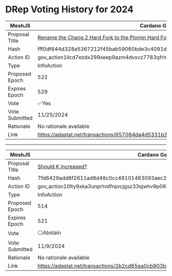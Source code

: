 # DRep Voting History for 2024

| MeshJS      | Cardano Governance Actions                                                                                                              |
| -------------- | --------------------------------------------------------------------------------------------------------------------------------------- |
| Proposal Title | [Rename the Chang 2 Hard Fork to the Plomin Hard Fork](https://adastat.net/governances/fff0df644d328a5367212f45bab59060bde3c4091dc96c723062896fd619731400)                                                                                                   |
| Hash           | fff0df644d328a5367212f45bab59060bde3c4091dc96c723062896fd619731400                                                                      |
| Action ID      | gov_action1llcd7ezdx299xeep9azm4dvsvz7783qfrhykcu3sv2ykl4sewv2qq4myfpk                                                                  |
| Type           | InfoAction                                                                                                                        |
| Proposed Epoch | 522                                                                                                                              |
| Expires Epoch  | 529                                                                                                                              |
| Vote           | ✅Yes                                                                                                                                   |
| Vote Submitted | 11/25/2024                                                                                                                              |
| Rationale       | No rationale available |
|Link|https://adastat.net/transactions/657084da4d5331b22d3c4d16778a4c9aec7e1a71e573fca9e3abaa241545f0f4 |


---

| MeshJS      | Cardano Governance Actions                                                                                                              |
| -------------- | --------------------------------------------------------------------------------------------------------------------------------------- |
| Proposal Title | [Should K increased?](https://adastat.net/governances/7fd6429add8f2611ad8d48c0cc49101463093aec285faea402e8cfde78ea58d700)                                                                                                   |
| Hash           | 7fd6429add8f2611ad8d48c0cc49101463093aec285faea402e8cfde78ea58d700                                                                      |
| Action ID      | gov_action10lty9xka3unprtvdfrqvcjgsz33sjwhv9p06afqzar8au782trtsq7dhd95                                                                  |
| Type           | InfoAction                                                                                                                        |
| Proposed Epoch | 514                                                                                                                              |
| Expires Epoch  | 521                                                                                                                              |
| Vote           | ⚪Abstain                                                                                                                                   |
| Vote Submitted | 11/9/2024                                                                                                                              |
| Rationale       | No rationale available |
|Link|https://adastat.net/transactions/2b2cd65ea0cb903b07f93cf15bcde1129513c064a6db2af9fba48e90aca3ef9f |
